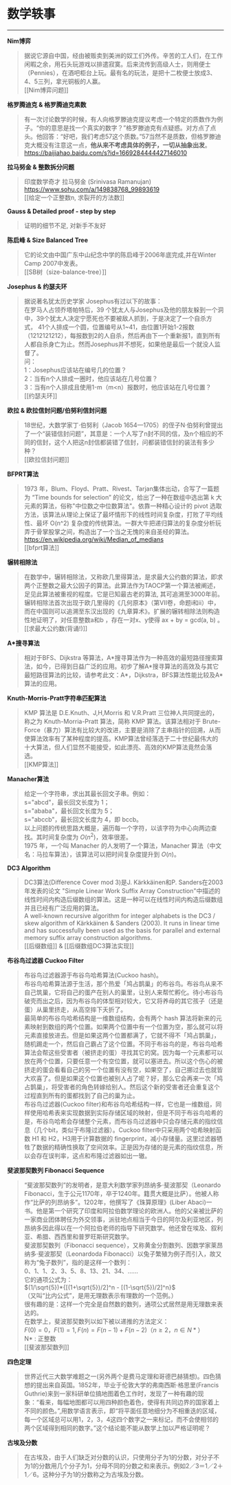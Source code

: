 # 数学轶事
---

**Nim博弈**
>据说它源自中国，经由被贩卖到美洲的奴工们外传。辛苦的工人们，在工作闲暇之余，用石头玩游戏以排遣寂寞。后来流传到高级人士，则用便士（Pennies），在酒吧柜台上玩。最有名的玩法，是把十二枚便士放成3、4、5三列，拿光铜板的人赢。  
>[[Nim博弈问题]]  


**格罗腾迪克 & 格罗腾迪克素数**
>有一次讨论数学的时候，有人向格罗滕迪克提议考虑一个特定的质数作为例子。“你的意思是找一个真实的数字？”格罗滕迪克有点疑惑。对方点了点头。他回答：“好吧，我们考虑57这个质数。”57当然不是质数，但格罗滕迪克大概没有注意这一点，**他从来不考虑具体的例子，一切从抽象出发**。  
>https://baijiahao.baidu.com/s?id=1669284444427146010


**拉马努金 & 整数拆分问题**
> 印度数学奇才 拉马努金 (Srinivasa Ramanujan)
> https://www.sohu.com/a/149838768_99893619  
[[给定一个正整数n, 求裂开的方法数]]

**Gauss & Detailed proof - step by step**
>证明的细节不足, 对新手不友好

<div STYLE="page-break-after: always;"></div>  

**陈启峰 & Size Balanced Tree**
>它的论文由中国广东中山纪念中学的陈启峰于2006年底完成,并在Winter Camp 2007中发表。  
[[SB树（size-balance-tree）]]


**Josephus & 约瑟夫环**
>据说著名犹太历史学家 Josephus有过以下的故事：   
在罗马人占领乔塔帕特后，39 个犹太人与Josephus及他的朋友躲到一个洞中，39个犹太人决定宁愿死也不要被敌人抓到，于是决定了一个自杀方式，
41个人排成一个圆，位置编号从1~41，由位置1开始1-2报数（1212121212），每报数到2的人自杀，然后再由下一个重新报1，直到所有人都自杀身亡为止。然而Josephus并不想死，如果他是最后一个就没人监督了。   
问：   
1：Josephus应该站在编号几的位置？   
2：当有n个人排成一圈时，他应该站在几号位置？   
3：当有n个人排成且使用1-m（m<n）报数时，他应该站在几号位置？   
 [[约瑟夫环]]


**欧拉 & 欧拉信封问题/伯努利信封问题**
> 18世纪，大数学家丁·伯努利（Jacob 1654—1705）的侄子N·伯努利曾提出了一个“装错信封问题”，其意是：一个人写了n封不同的信，及n个相应的不同的信封，这个人把这n封信都装错了信封，问都装错信封的装法有多少种？   
> [[欧拉信封问题]]


**BFPRT算法**
>  1973 年，Blum、Floyd、Pratt、Rivest、Tarjan集体出动，合写了一篇题为 “Time bounds for selection” 的论文，给出了一种在数组中选出第 k 大元素的算法，俗称"中位数之中位数算法"。依靠一种精心设计的 pivot 选取方法，该算法从理论上保证了最坏情形下的线性时间复杂度，打败了平均线性、最坏 O(n^2) 复杂度的传统算法。一群大牛把递归算法的复杂度分析玩弄于骨掌股掌之间，构造出了一个当之无愧的来自圣经的算法。   
https://en.wikipedia.org/wiki/Median_of_medians     
>  [[bfprt算法]]  
<div STYLE="page-break-after: always;"></div>  


**辗转相除法**
>在数学中，辗转相除法，又称欧几里得算法，是求最大公约数的算法，即求两个正整数之最大公因子的算法。此算法作为TAOCP第一个算法被阐述，足见此算法被重视的程度。它是已知最古老的算法, 其可追溯至3000年前。辗转相除法首次出现于欧几里得的《几何原本》（第VII卷，命题i和ii）中，而在中国则可以追溯至东汉出现的《九章算术》。扩展的辗转相除法则构造性地证明了，对任意整数a和b ，存在一对x、y使得 ax + by = gcd(a, b) 。  
>[[求最大公约数(背诵!)]]


**A\*搜寻算法**
> 相对于BFS、Dijkstra 等算法，A\*搜寻算法作为一种高效的最短路径搜索算法，如今，已得到日益广泛的应用。初步了解A\*搜寻算法的高效及与其它最短路径算法的比较，请参考此文：A\*，Dijkstra，BFS算法性能比较及A\*算法的应用。


**Knuth-Morris-Pratt字符串匹配算法**
>KMP 算法是 D.E.Knuth、J,H,Morris 和 V.R.Pratt 三位神人共同提出的，称之为 Knuth-Morria-Pratt 算法，简称 KMP 算法。该算法相对于 Brute-Force（暴力）算法有比较大的改进，主要是消除了主串指针的回溯，从而使算法效率有了某种程度的提高。KMP算法曾经落选于二十世纪最伟大的十大算法，但人们显然不能接受，如此漂亮、高效的KMP算法竟然会落选。   
>[[KMP算法]]

**Manacher算法**
>给定一个字符串，求出其最长回文子串。例如：   
s="abcd"，最长回文长度为 1；   
s="ababa"，最长回文长度为 5；   
s="abccb"，最长回文长度为 4，即 bccb。   
以上问题的传统思路大概是，遍历每一个字符，以该字符为中心向两边查找。其时间复杂度为 $O(n^2)$，效率很差。   
1975 年，一个叫 Manacher 的人发明了一个算法，Manacher 算法（中文名：马拉车算法），该算法可以把时间复杂度提升到 $O(n)$。

**DC3 Algorithm**
> DC3算法(Difference Cover mod 3)是J. Kärkkäinen和P. Sanders在2003年发表的论文 "Simple Linear Work Suffix Array Construction"中描述的线性时间内构造后缀数组的算法。这是一种可以在线性时间内构造后缀数组并且已经有广泛应用的算法。   
> A well-known recursive algorithm for integer alphabets is the DC3 / skew algorithm of Kärkkäinen & Sanders (2003). It runs in linear time and has successfully been used as the basis for parallel and external memory suffix array construction algorithms.  
> [[后缀数组]] & [[后缀数组DC3算法实现]]  


<div STYLE="page-break-after: always;"></div>  

**布谷鸟过滤器 Cuckoo Filter**
>布谷鸟过滤器源于布谷鸟哈希算法(Cuckoo hash)。  
>布谷鸟哈希算法源于生活，那个热爱「鸠占鹊巢」的布谷鸟。布谷鸟从来不自己筑巢，它将自己的蛋产在别人的巢里，让别人来帮忙孵化。待小布谷鸟破壳而出之后，因为布谷鸟的体型相对较大，它又将养母的其它孩子（还是蛋）从巢里挤走，从高空摔下夭折了。   
>最简单的布谷鸟哈希结构是一维数组结构，会有两个 hash 算法将新来的元素映射到数组的两个位置。如果两个位置中有一个位置为空，那么就可以将元素直接放进去。但是如果这两个位置都满了，它就不得不「鸠占鹊巢」，随机踢走一个，然后自己霸占了这个位置。不同于布谷鸟的是，布谷鸟哈希算法会帮这些受害者（被挤走的蛋）寻找其它的窝。因为每一个元素都可以放在两个位置，只要任意一个有空位置，就可以塞进去。所以这个伤心的被挤走的蛋会看看自己的另一个位置有没有空，如果空了，自己挪过去也就皆大欢喜了。但是如果这个位置也被别人占了呢？好，那么它会再来一次「鸠占鹊巢」，将受害者的角色转嫁给别人。然后这个新的受害者还会重复这个过程直到所有的蛋都找到了自己的巢为止。  
>布谷鸟过滤器(Cuckoo filter)和布谷鸟哈希结构一样，它也是一维数组，同样使用哈希表来实现数据到实际存储区域的映射，但是不同于布谷鸟哈希的是，布谷鸟哈希会存储整个元素，而布谷鸟过滤器中只会存储元素的指纹信息（几个bit，类似于布隆过滤器）。Cuckoo filter中只采用两个哈希映射函数 H1 和 H2，H3用于计算数据的 fingerprint，减小存储量。这里过滤器牺牲了数据的精确性换取了空间效率。正是因为存储的是元素的指纹信息，所以会存在误判率，这点和布隆过滤器如出一辙。


**斐波那契数列 Fibonacci Sequence**
>“斐波那契数列”的发明者，是意大利数学家列昂纳多·斐波那契（Leonardo Fibonacci，生于公元1170年，卒于1240年。籍贯大概是比萨）。他被人称作“比萨的列昂纳多”。1202年，他撰写了《珠算原理》(Liber Abaci)一书。他是第一个研究了印度和阿拉伯数学理论的欧洲人。他的父亲被比萨的一家商业团体聘任为外交领事，派驻地点相当于今日的阿尔及利亚地区，列昂纳多因此得以在一个阿拉伯老师的指导下研究数学。他还曾在埃及、叙利亚、希腊、西西里和普罗旺斯研究数学。    
>斐波那契数列（Fibonacci sequence），又称黄金分割数列、因数学家莱昂纳多·斐波那契（Leonardoda Fibonacci）以兔子繁殖为例子而引入，故又称为“兔子数列”，指的是这样一个数列：  
>0、1、1、2、3、5、8、13、21、34、……    
  它的通项公式为：   
  $(1/\sqrt{5})*{[(1+\sqrt{5})/2]^n - [(1-\sqrt{5})/2]^n}$   
  （又叫“比内公式”，是用无理数表示有理数的一个范例。）  
很有趣的是：这样一个完全是自然数的数列，通项公式居然是用无理数来表达的。   
>在数学上，斐波那契数列以如下被以递推的方法定义：  
>$F(0)=0，F(1)=1, F(n)=F(n - 1)+F(n - 2)（n ≥ 2，n ∈ N*）$   
>N* : 正整数    
>[[斐波那契数列]]



<div STYLE="page-break-after: always;"></div>  

**四色定理**
>世界近代三大数学难题之一(另外两个是费马定理和哥德巴赫猜想)。四色猜想的提出来自英国。1852年，毕业于伦敦大学的弗南西斯·格思里(Francis Guthrie)来到一家科研单位搞地图着色工作时，发现了一种有趣的现象：“看来，每幅地图都可以用四种颜色着色，使得有共同边界的国家着上不同的颜色。”,用数学语言表示，即“将平面任意地细分为不相重迭的区域，每一个区域总可以用1，2，3，4这四个数字之一来标记，而不会使相邻的两个区域得到相同的数字。”这个结论能不能从数学上加以严格证明呢？


**古埃及分数**
>在古埃及，由于人们缺乏对分数的认识，只使用分子为1的分数，对分子不为1的分数用几个分子为1，分母不同的分数之和来表示。例如2／3＝1／2＋1／6。这种分子为1的分数称之为古埃及分数。


